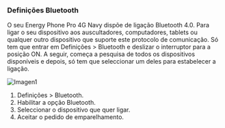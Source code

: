 ### Definições Bluetooth

O seu Energy Phone Pro 4G Navy dispõe de ligação Bluetooth 4.0. Para ligar o seu dispositivo aos auscultadores, computadores, tablets ou qualquer outro dispositivo que suporte este protocolo de comunicação. Só tem que entrar em Definições > Bluetooth e deslizar o interruptor para a posição ON. A seguir, começa a pesquisa de todos os dispositivos disponíveis e depois, só tem que seleccionar um deles para estabelecer a ligação.

![Imagen1](http://static.energysistem.com/images/manuals/42674/56e991bceb2ab.jpg)

1. Definições > Bluetooth.
2. Habilitar a opção Bluetooth.
3. Seleccionar o dispositivo que quer ligar.
4. Aceitar o pedido de emparelhamento.
